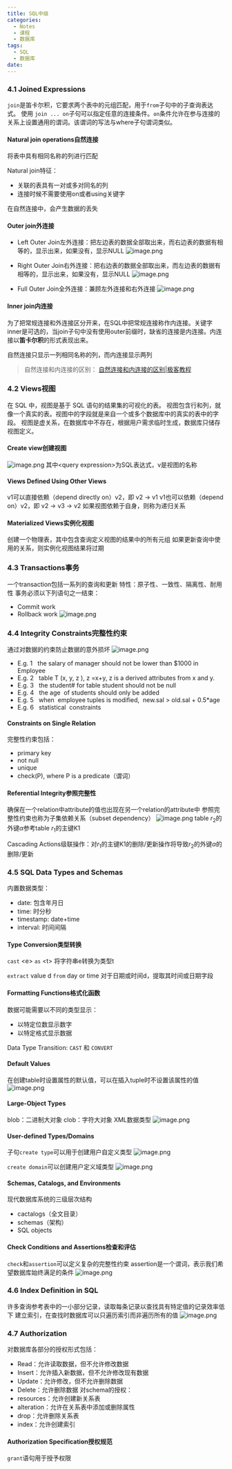 ```yaml
---
title: SQL中级
categories:
  - Notes
  - 课程
  - 数据库
tags:
  - SQL
  - 数据库
date:
---
```

### 4.1 Joined Expressions
`join`是笛卡尔积，它要求两个表中的元组匹配，用于`from`子句中的子查询表达式。
使用 `join ... on`子句可以指定任意的连接条件。`on`条件允许在参与连接的关系上设置通用的谓词。该谓词的写法与where子句谓词类似。

#### Natural join operations自然连接
将表中具有相同名称的列进行匹配

Natural join特征：
- 关联的表具有一对或多对同名的列
- 连接时候不需要使用on或者using关键字

在自然连接中，会产生数据的丢失
#### Outer join外连接
- Left Outer Join左外连接：把左边表的数据全部取出来，而右边表的数据有相等的，显示出来，如果没有，显示NULL
![image.png](https://cdn.jsdelivr.net/gh/zhengyangWang1/image@main/img/20231009172709.png)

- Right Outer Join右外连接：把右边表的数据全部取出来，而左边表的数据有相等的，显示出来，如果没有，显示NULL
![image.png](https://cdn.jsdelivr.net/gh/zhengyangWang1/image@main/img/20231009172943.png)


- Full Outer Join全外连接：兼顾左外连接和右外连接
![image.png](https://cdn.jsdelivr.net/gh/zhengyangWang1/image@main/img/20231009173144.png)


#### Inner join内连接
为了把常规连接和外连接区分开来，在SQL中把常规连接称作内连接。关键字inner是可选的，当join子句中没有使用outer前缀时，缺省的连接是内连接。内连接以**笛卡尔积**的形式表现出来。

自然连接只显示一列相同名称的列，而内连接显示两列
>自然连接和内连接的区别：
>[自然连接和内连接的区别|极客教程](https://geek-docs.com/sql/sql-ask-answer/the-difference-between-natural-join-and-inner-join.html)

### 4.2 Views视图

在 SQL 中，视图是基于 SQL 语句的结果集的可视化的表。
视图包含行和列，就像一个真实的表。视图中的字段就是来自一个或多个数据库中的真实的表中的字段。
视图是虚关系，在数据库中不存在，根据用户需求临时生成，数据库只储存视图定义。

#### Create view创建视图
![image.png](https://cdn.jsdelivr.net/gh/zhengyangWang1/image@main/img/20231009174818.png)
其中\<query expression>为SQL表达式，v是视图的名称

#### Views Defined Using Other Views
v1可以直接依赖（depend directly on）v2，即 v2 ->  v1
v1也可以依赖（depend on）v2，即 v2 -> v3 -> v2
如果视图依赖于自身，则称为递归关系

#### Materialized Views实例化视图
创建一个物理表，其中包含查询定义视图的结果中的所有元组
如果更新查询中使用的关系，则实例化视图结果将过期
### 4.3 Transactions事务
一个transaction包括一系列的查询和更新
特性：原子性、一致性、隔离性、耐用性
事务必须以下列语句之一结束：
- Commit work
- Rollback work
![image.png](https://cdn.jsdelivr.net/gh/zhengyangWang1/image@main/img/20231016100923.png)

### 4.4 Integrity Constraints完整性约束
通过对数据的约束防止数据的意外损坏
![image.png](https://cdn.jsdelivr.net/gh/zhengyangWang1/image@main/img/20231016101652.png)
- E.g. 1   the salary of manager should not be lower than $1000 in Employee
- E.g. 2   table T (x, y, z ), z =x+y, z is a derived attributes from x and y.
- E.g. 3   the student# for table student should not be null
- E.g. 4   the age  of students should only be added
- E.g. 5   when  employee tuples is modified,  new.sal > old.sal + 0.5\*age
- E.g. 6   statistical  constraints

#### Constraints on Single Relation
完整性约束包括：
- primary key
- not null
- unique
- check(P), where P is a predicate（谓词）

#### Referential Integrity参照完整性
确保在一个relation中attribute的值也出现在另一个relation的attribute中
参照完整性约束也称为子集依赖关系（subset dependency）
![image.png](https://cdn.jsdelivr.net/gh/zhengyangWang1/image@main/img/20231016104636.png)
table $r_2$的外键$\alpha$参考table $r_1$的主键K1

Cascading Actions级联操作：对$r_1$的主键K1的删除/更新操作将导致$r_2$的外键$\alpha$的删除/更新

### 4.5 SQL Data Types and Schemas
内置数据类型：
- date: 包含年月日
- time: 时分秒
- timestamp: date+time
- interval: 时间间隔

#### Type Conversion类型转换
`cast` \<e> `as` \<t>
将字符串e转换为类型t

`extract` value d `from` day or time
对于日期或时间d，提取其时间或日期字段

#### Formatting Functions格式化函数
数据可能需要以不同的类型显示：
- 以特定位数显示数字
- 以特定格式显示数据

Data Type Transition: `CAST` 和 `CONVERT`

#### Default Values
在创建table时设置属性的默认值，可以在插入tuple时不设置该属性的值
![image.png](https://cdn.jsdelivr.net/gh/zhengyangWang1/image@main/img/20231016164651.png)

#### Large-Object Types
blob：二进制大对象
clob：字符大对象
XML数据类型
![image.png](https://cdn.jsdelivr.net/gh/zhengyangWang1/image@main/img/20231016164842.png)

#### User-defined Types/Domains
子句`create type`可以用于创建用户自定义类型
![image.png](https://cdn.jsdelivr.net/gh/zhengyangWang1/image@main/img/20231016165050.png)

`create domain`可以创建用户定义域类型
![image.png](https://cdn.jsdelivr.net/gh/zhengyangWang1/image@main/img/20231016165114.png)

#### Schemas, Catalogs, and Environments
现代数据库系统的三级层次结构
- cactalogs（全文目录）
- schemas（架构）
- SQL objects

#### Check Conditions and Assertions检查和评估
`check`和`assertion`可以定义复杂的完整性约束
assertion是一个谓词，表示我们希望数据库始终满足的条件
![image.png](https://cdn.jsdelivr.net/gh/zhengyangWang1/image@main/img/20231016165326.png)

### 4.6 Index Definition in SQL
许多查询参考表中的一小部分记录，读取每条记录以查找具有特定值的记录效率低下
建立索引，在查找时数据库可以只遍历索引而非遍历所有的值
![image.png](https://cdn.jsdelivr.net/gh/zhengyangWang1/image@main/img/20231016111831.png)


### 4.7 Authorization
对数据库各部分的授权形式包括：
- Read：允许读取数据，但不允许修改数据
- Insert：允许插入新数据，但不允许修改现有数据
- Update：允许修改，但不允许删除数据
- Delete：允许删除数据
对schema的授权：
- resources：允许创建新关系表
- alteration：允许在关系表中添加或删除属性
- drop：允许删除关系表
- index：允许创建索引

#### Authorization Specification授权规范
`grant`语句用于授予权限